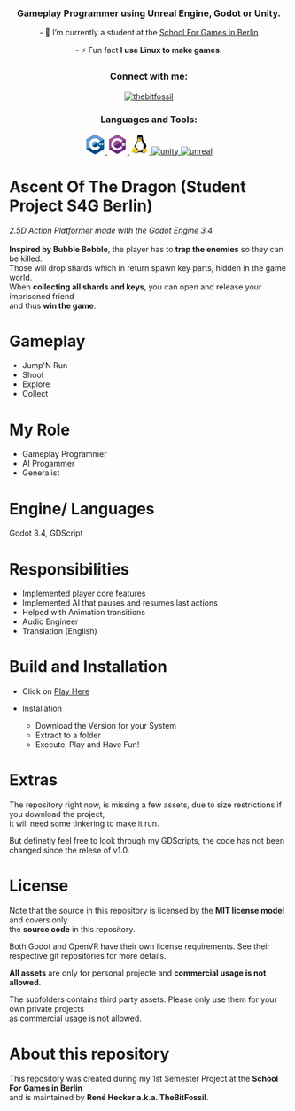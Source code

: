 <h3 align ="center"> Gameplay Programmer using Unreal Engine, Godot or Unity.</h3>
<p align="center">- 🔭 I’m currently a student at the <a href ="https://www.school4games.net/">School For Games in Berlin</a></p>
<p align="center">- ⚡ Fun fact <b>I use Linux to make games.</b></p>

<h3 align="center">Connect with me:</h3>
<p align="center">
<a href="https://linkedin.com/in/thebitfossil" target="blank"><img align="center" src="https://raw.githubusercontent.com/rahuldkjain/github-profile-readme-generator/master/src/images/icons/Social/linked-in-alt.svg" alt="thebitfossil" height="30" width="40" /></a>
</p>

<h3 align="center">Languages and Tools:</h3>
<p align="center"> <a href="https://www.w3schools.com/cpp/" target="_blank" rel="noreferrer"> <img src="https://raw.githubusercontent.com/devicons/devicon/master/icons/cplusplus/cplusplus-original.svg" alt="cplusplus" width="36" height="36"/> </a> <a href="https://www.w3schools.com/cs/" target="_blank" rel="noreferrer"> <img src="https://raw.githubusercontent.com/devicons/devicon/master/icons/csharp/csharp-original.svg" alt="csharp" width="36" height="36"/> </a> <a href="https://www.linux.org/" target="_blank" rel="noreferrer"> <img src="https://raw.githubusercontent.com/devicons/devicon/master/icons/linux/linux-original.svg" alt="linux" width="36" height="36"/> </a> <a href="https://unity.com/" target="_blank" rel="noreferrer"> <img src="https://www.vectorlogo.zone/logos/unity3d/unity3d-icon.svg" alt="unity" width="36" height="40"/> </a> <a href="https://unrealengine.com/" target="_blank" rel="noreferrer"> <img src="https://raw.githubusercontent.com/kenangundogan/fontisto/036b7eca71aab1bef8e6a0518f7329f13ed62f6b/icons/svg/brand/unreal-engine.svg" alt="unreal" width="36" height="36"/> </a> </p>

# Ascent Of The Dragon (Student Project S4G Berlin)
*2.5D Action Platformer made with the Godot Engine 3.4*\
\
**Inspired by Bubble Bobble**, the player has to **trap the enemies** so they can be killed.\
Those will drop shards which in return spawn key parts, hidden in the game world.\
When **collecting all shards and keys**, you can open and release your imprisoned friend\
and thus **win the game**.

# Gameplay
* Jump'N Run
* Shoot
* Explore
* Collect

# My Role
* Gameplay Programmer
* AI Progammer
* Generalist

# Engine/ Languages
Godot 3.4, GDScript

# Responsibilities
* Implemented player core features
* Implemented AI that pauses and resumes last actions
* Helped with Animation transitions
* Audio Engineer 
* Translation (English)

# Build and Installation
* Click on [Play Here](https://ascent-of-the-dragon.school4games.net/)

* Installation

  * Download the Version for your System
  * Extract to a folder
  * Execute, Play and Have Fun!

# Extras
The repository right now, is missing a few assets, due to size restrictions if you download the project, \
it will need some tinkering to make it run.

But definetly feel free to look through my GDScripts, the code has not been changed since the relese of v1.0.

# License
Note that the source in this repository is licensed by the **MIT license model** and covers only \
the **source code** in this repository.

Both Godot and OpenVR have their own license requirements. See their respective git repositories for more details.

**All assets** are only for personal projecte and **commercial usage is not allowed**.

The subfolders contains third party assets. Please only use them for your own private projects \
as commercial usage is not allowed.

# About this repository
This repository was created during my 1st Semester Project at the **School For Games in Berlin** \
and is maintained by **René Hecker a.k.a. TheBitFossil**.
